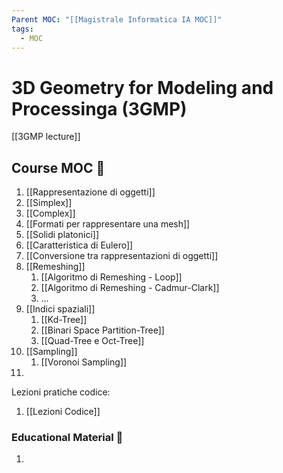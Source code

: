 ```yaml
---
Parent MOC: "[[Magistrale Informatica IA MOC]]"
tags:
  - MOC
---
```

# 3D Geometry for Modeling and Processinga (3GMP)

[[3GMP lecture]]
## Course MOC  📒
1. [[Rappresentazione di oggetti]]
2. [[Simplex]]
3. [[Complex]]
4. [[Formati per rappresentare una mesh]]
5. [[Solidi platonici]]
6. [[Caratteristica di Eulero]]
7. [[Conversione tra rappresentazioni di oggetti]]
8. [[Remeshing]]
	1. [[Algoritmo di Remeshing - Loop]]
	2. [[Algoritmo di Remeshing - Cadmur-Clark]]
	3. …
9. [[Indici spaziali]]
	1. [[Kd-Tree]]
	2. [[Binari Space Partition-Tree]]
	3. [[Quad-Tree e Oct-Tree]]
10. [[Sampling]]
	1. [[Voronoi Sampling]]
11. 

Lezioni pratiche codice:
1. [[Lezioni Codice]]



### Educational Material 🧱
1. 




